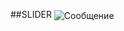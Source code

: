 ##SLIDER
<img align="center" src="https://images.unsplash.com/photo-1632235317286-c07b79dc542a?ixid=MnwxMjA3fDB8MHxwaG90by1wYWdlfHx8fGVufDB8fHx8&ixlib=rb-1.2.1&auto=format&fit=crop&w=3782&q=80" alt="Сообщение">